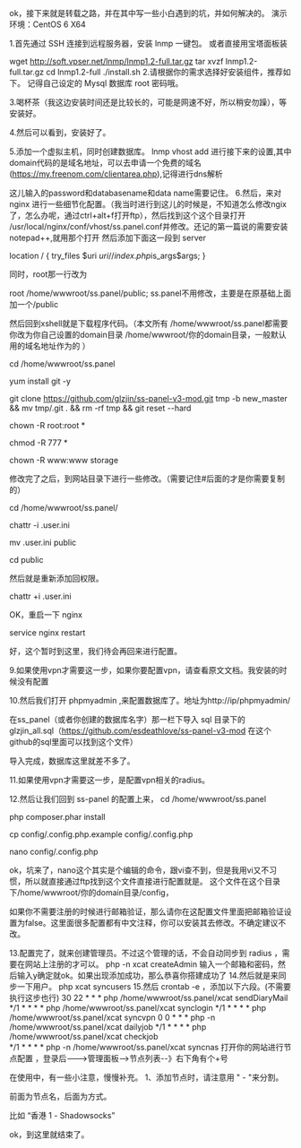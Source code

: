 ok，接下来就是转载之路，并在其中写一些小白遇到的坑，并如何解决的。
演示环境：CentOS 6 X64

1.首先通过 SSH 连接到远程服务器，安装 lnmp 一键包。
或者直接用宝塔面板装


wget http://soft.vpser.net/lnmp/lnmp1.2-full.tar.gz
tar xvzf lnmp1.2-full.tar.gz
cd lnmp1.2-full
./install.sh
2.请根据你的需求选择好安装组件，推荐如下。
记得自己设定的 Mysql 数据库 root 密码哦。

3.喝杯茶（我这边安装时间还是比较长的，可能是网速不好，所以稍安勿躁），等安装好。

4.然后可以看到，安装好了。


5.添加一个虚拟主机，同时创建数据库。
lnmp vhost add
进行接下来的设置,其中domain代码的是域名地址，可以去申请一个免费的域名(https://my.freenom.com/clientarea.php),记得进行dns解析

这儿输入的password和databasename和data name需要记住。
6.然后，来对 nginx 进行一些细节化配置。（我当时进行到这儿的时候是，不知道怎么修改ngix了，怎么办呢，通过ctrl+alt+f打开ftp），然后找到这个这个目录打开 /usr/local/nginx/conf/vhost/ss.panel.conf并修改。还记的第一篇说的需要安装notepad++,就用那个打开
然后添加下面这一段到 server

location / {
                        try_files $uri $uri/ /index.php$is_args$args;
                }

同时，root那一行改为

root /home/wwwroot/ss.panel/public;
ss.panel不用修改，主要是在原基础上面加一个/public

然后回到xshell就是下载程序代码。（本文所有 /home/wwwroot/ss.panel都需要你改为你自己设置的domain目录 /home/wwwroot/你的domain目录，一般默认用的域名地址作为的 ）

cd /home/wwwroot/ss.panel

yum install git -y

git clone https://github.com/glzjin/ss-panel-v3-mod.git tmp -b new_master && mv tmp/.git . && rm -rf tmp && git reset --hard

chown -R root:root *

chmod -R 777 *

chown -R www:www storage

修改完了之后，到网站目录下进行一些修改。（需要记住#后面的才是你需要复制的）

cd /home/wwwroot/ss.panel/

chattr -i .user.ini

mv .user.ini public

cd public

然后就是重新添加回权限。

chattr +i .user.ini

OK，重启一下 nginx 

service nginx restart

好，这个暂时到这里，我们待会再回来进行配置。

9.如果使用vpn才需要这一步，如果你要配置vpn，请查看原文文档。我安装的时候没有配置

10.然后我们打开 phpmyadmin ,来配置数据库了。地址为http://ip/phpmyadmin/

在ss_panel（或者你创建的数据库名字）那一栏下导入 sql 目录下的 glzjin_all.sql（https://github.com/esdeathlove/ss-panel-v3-mod 在这个github的sql里面可以找到这个文件）

导入完成，数据库这里就差不多了。

11.如果使用vpn才需要这一步，是配置vpn相关的radius。

12.然后让我们回到 ss-panel 的配置上来，
cd /home/wwwroot/ss.panel


php composer.phar install

cp config/.config.php.example config/.config.php

nano config/.config.php

ok，坑来了，nano这个其实是个编辑的命令，跟vi查不到，但是我用vi又不习惯，所以就直接通过ftp找到这个文件直接进行配置就是。
这个文件在这个目录下/home/wwwroot/你的domain目录/config，

如果你不需要注册的时候进行邮箱验证，那么请你在这配置文件里面把邮箱验证设置为false。这里面很多配置都有中文注释，你可以安装其去修改。不确定建议不改。

13.配置完了，就来创建管理员。不过这个管理的话，不会自动同步到 radius ，需要在网站上注册的才可以。
php -n xcat createAdmin
输入一个邮箱和密码，然后输入y确定就ok。如果出现添加成功，那么恭喜你搭建成功了
14.然后就是来同步一下用户。
php xcat syncusers
15.然后 crontab -e ，添加以下六段。(不需要执行这步也行)
30 22 * * * php /home/wwwroot/ss.panel/xcat sendDiaryMail
*/1 * * * * php /home/wwwroot/ss.panel/xcat synclogin
*/1 * * * * php /home/wwwroot/ss.panel/xcat syncvpn
0 0 * * * php -n /home/wwwroot/ss.panel/xcat dailyjob
*/1 * * * * php /home/wwwroot/ss.panel/xcat checkjob    
*/1 * * * * php -n /home/wwwroot/ss.panel/xcat syncnas
打开你的网站进行节点配置 ，登录后--->管理面板-->节点列表--》右下角有个+号


在使用中，有一些小注意，慢慢补充。
1、添加节点时，请注意用 " - "来分割。

前面为节点名，后面为方式。

比如 “香港 1 - Shadowsocks”


ok，到这里就结束了。
